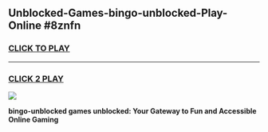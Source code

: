 
## Unblocked-Games-bingo-unblocked-Play-Online #8znfn
<h3>
<a href="https://news.freeplayer.one?title=bingo-unblocked&ref=3">CLICK TO PLAY</a></h3>
<hr>

<h3>
<a href="https://news.freeplayer.one?title=bingo-unblocked&ref=3">CLICK 2 PLAY</a>
  
</h3>

<a href="https://news.freeplayer.one?title=bingo-unblocked&ref=3"><img src="https://clearcache.store/games.png"></a>


**bingo-unblocked games unblocked: Your Gateway to Fun and Accessible Online Gaming**
